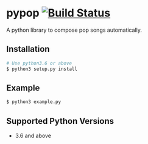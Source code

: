 # pypop [![Build Status](https://travis-ci.org/yuma-m/pypop.svg?branch=master)](https://travis-ci.org/yuma-m/pypop)
A python library to compose pop songs automatically.

## Installation

```bash
# Use python3.6 or above
$ python3 setup.py install
```

## Example

```bash
$ python3 example.py
```

## Supported Python Versions
- 3.6 and above
